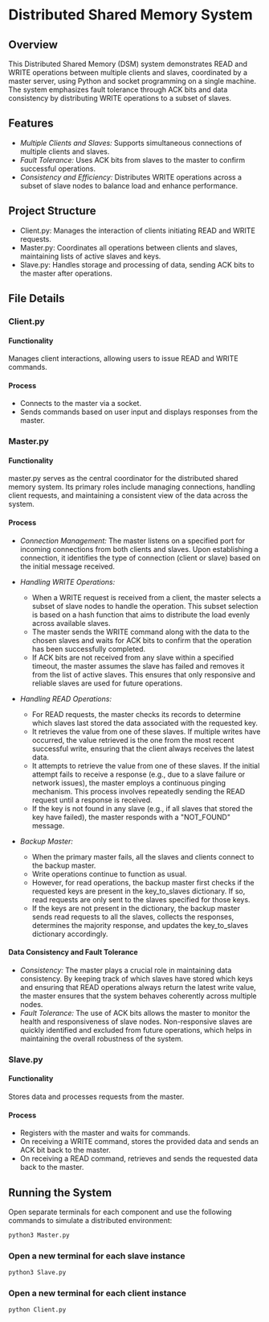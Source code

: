 # Distributed Shared Memory System

## Overview
This Distributed Shared Memory (DSM) system demonstrates READ and WRITE operations between multiple clients and slaves, coordinated by a master server, using Python and socket programming on a single machine. The system emphasizes fault tolerance through ACK bits and data consistency by distributing WRITE operations to a subset of slaves.

## Features
- *Multiple Clients and Slaves:* Supports simultaneous connections of multiple clients and slaves.
- *Fault Tolerance:* Uses ACK bits from slaves to the master to confirm successful operations.
- *Consistency and Efficiency:* Distributes WRITE operations across a subset of slave nodes to balance load and enhance performance.

## Project Structure
- Client.py: Manages the interaction of clients initiating READ and WRITE requests.
- Master.py: Coordinates all operations between clients and slaves, maintaining lists of active slaves and keys.
- Slave.py: Handles storage and processing of data, sending ACK bits to the master after operations.

## File Details

### Client.py

#### Functionality
Manages client interactions, allowing users to issue READ and WRITE commands.

#### Process
  - Connects to the master via a socket.
  - Sends commands based on user input and displays responses from the master.

### Master.py 

#### Functionality
master.py serves as the central coordinator for the distributed shared memory system. Its primary roles include managing connections, handling client requests, and maintaining a consistent view of the data across the system.

#### Process
- *Connection Management:* The master listens on a specified port for incoming connections from both clients and slaves. Upon establishing a connection, it identifies the type of connection (client or slave) based on the initial message received.
  
- *Handling WRITE Operations:*
  - When a WRITE request is received from a client, the master selects a subset of slave nodes to handle the operation. This subset selection is based on a hash function that aims to distribute the load evenly across available slaves.
  - The master sends the WRITE command along with the data to the chosen slaves and waits for ACK bits to confirm that the operation has been successfully completed.
  - If ACK bits are not received from any slave within a specified timeout, the master assumes the slave has failed and removes it from the list of active slaves. This ensures that only responsive and reliable slaves are used for future operations.

- *Handling READ Operations:*
  - For READ requests, the master checks its records to determine which slaves last stored the data associated with the requested key.
  - It retrieves the value from one of these slaves. If multiple writes have occurred, the value retrieved is the one from the most recent successful write, ensuring that the client always receives the latest data.
  - It attempts to retrieve the value from one of these slaves. If the initial attempt fails to receive a response (e.g., due to a slave failure or network issues), the master employs a continuous pinging mechanism. This process involves repeatedly sending the READ request until a response is received.
  - If the key is not found in any slave (e.g., if all slaves that stored the key have failed), the master responds with a "NOT_FOUND" message.

- *Backup Master:* 
  - When the primary master fails, all the slaves and clients connect to the backup master.
  - Write operations continue to function as usual. 
  - However, for read operations, the backup master first checks if the requested keys are present in the key_to_slaves dictionary. If so, read requests are only sent to the slaves specified for those keys. 
  - If the keys are not present in the dictionary, the backup master sends read requests to all the slaves, collects the responses, determines the majority response, and updates the key_to_slaves dictionary accordingly.

#### Data Consistency and Fault Tolerance
- *Consistency:* The master plays a crucial role in maintaining data consistency. By keeping track of which slaves have stored which keys and ensuring that READ operations always return the latest write value, the master ensures that the system behaves coherently across multiple nodes.
- *Fault Tolerance:* The use of ACK bits allows the master to monitor the health and responsiveness of slave nodes. Non-responsive slaves are quickly identified and excluded from future operations, which helps in maintaining the overall robustness of the system.

### Slave.py

#### Functionality
Stores data and processes requests from the master.

#### Process
  - Registers with the master and waits for commands.
  - On receiving a WRITE command, stores the provided data and sends an ACK bit back to the master.
  - On receiving a READ command, retrieves and sends the requested data back to the master.

## Running the System
Open separate terminals for each component and use the following commands to simulate a distributed environment:

```py 
python3 Master.py
```

### Open a new terminal for each slave instance
```py
python3 Slave.py
```

### Open a new terminal for each client instance
```py
python Client.py
```
